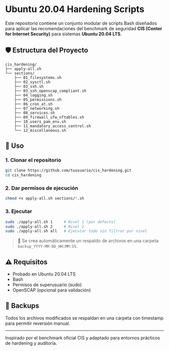 
# Ubuntu 20.04 Hardening Scripts

Este repositorio contiene un conjunto modular de scripts Bash diseñados para aplicar las recomendaciones del benchmark de seguridad **CIS (Center for Internet Security)** para sistemas **Ubuntu 20.04 LTS**.

## 🛡️ Estructura del Proyecto

```
cis_hardening/
├── apply-all.sh                  
└── sections/
    ├── 01_filesystems.sh
    ├── 02_sysctl.sh
    ├── 03_ssh.sh
    ├── 03_ssh_openscap_compliant.sh  
    ├── 04_logging.sh
    ├── 05_permissions.sh
    ├── 06_cron_at.sh
    ├── 07_networking.sh
    ├── 08_services.sh
    ├── 09_firewall_ufw_nftables.sh
    ├── 10_users_pam_env.sh
    ├── 11_mandatory_access_control.sh
    └── 12_miscellaneous.sh
```

## 🚀 Uso

### 1. Clonar el repositorio

```bash
git clone https://github.com/tuusuario/cis_hardening.git
cd cis_hardening
```

### 2. Dar permisos de ejecución

```bash
chmod +x apply-all.sh sections/*.sh
```

### 3. Ejecutar

```bash
sudo ./apply-all.sh 1     # Nivel 1 (por defecto)
sudo ./apply-all.sh 2     # Nivel 2
sudo ./apply-all.sh all   # Ejecutar todo sin filtrar por nivel
```

> 📝 Se crea automáticamente un respaldo de archivos en una carpeta `backup_YYYY-MM-DD_HH:MM:SS`.


## ⚠️ Requisitos

- Probado en Ubuntu 20.04 LTS
- Bash
- Permisos de superusuario (sudo)
- OpenSCAP (opcional para validación)

## 📁 Backups

Todos los archivos modificados se respaldan en una carpeta con timestamp para permitir reversión manual.


---

Inspirado por el benchmark oficial CIS y adaptado para entornos prácticos de hardening y auditoría.
